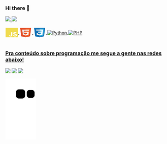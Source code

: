 ### Hi there 👋

 <div>
   <a href="https://github.com/ArthurSousa460">
   <img height="180em" src="https://github-readme-stats.vercel.app/api?username=ArthurSousa460&show_icons=true&theme=tokyonight&include_all_commits=true&count_private=true"/>
   <img height="180em" src="https://github-readme-stats.vercel.app/api/top-langs/?username=ArthurSousa460&layout=compact&langs_count=6&theme=tokyonight"/>

</div>
<div style="display: inline_block"><br>
  <img align="center" alt="Js" height="30" width="40" src="https://raw.githubusercontent.com/devicons/devicon/master/icons/javascript/javascript-plain.svg ">
  <img align="center" alt="HTML" height="30" width="40" src="https://raw.githubusercontent.com/devicons/devicon/master/icons/html5/html5-original.svg ">
  <img align="center" alt="CSS" height="30" width="40" src="https://raw.githubusercontent.com/devicons/devicon/master/icons/css3/css3-original.svg ">
  <img  align="center" alt="Python" height="30" width="40" src="https://cdn.jsdelivr.net/gh/devicons/devicon/icons/python/python-original.svg" />
  <img  align="center" alt="PHP" height="30" width="40" src="https://devicons.railway.app/i/php.svg" />
</div>
 
 <br>
 
  ### Pra conteúdo sobre programação me segue a gente nas redes abaixo!
 
<div>
  <!-- <a href="https://www.youtube.com/devemdobro" target="_blank"><img src="https://img.shields.io/badge/YouTube-FF0000?style=for-the- badge&logo=youtube&logoColor=white" target="_blank"></a> -->
  <a href="https://www.instagram.com/arthur.s.f__/" target="_blank"><img src="https://img.shields.io/badge/-Instagram-%23E4405F?style=for-the- badge&logo=instagram&logoColor=white" target="_blank"></a>
 <!-- <a href="https://discord.gg/5DVhGKVf4h" target="_blank"><img src="https://img.shields.io/badge/Discord-7289DA?style=for-the-badge&logo= discord&logoColor=white" target="_blank"></a> -->
  <a href = "arthurprogrammer460@gmail.com"><img src="https://img.shields.io/badge/-Gmail-%23333?style=for-the-badge&logo=gmail&logoColor=white" destino ="_blank"></a>
  <a href="https://www.linkedin.com/in/arthur-furtado-163a54213/" target="_blank"><img src="https://img.shields.io/badge/-LinkedIn-%230077B5?style= for-the-badge&logo=linkedin&logoColor=white" target="_blank"></a>
   <a href="https://twitter.com/Arthur_Furtado_" target="_blank"><img eight="30" width="40 src="https://cdn.jsdelivr.net/gh/devicons/devicon/icons/twitter/twitter-original.svg" target="_blank"></a>
 
 
  ![Animação de cobra](https://github.com/ArthurSousa460/ArthurSousa460/blob/output/github-contribution-grid-snake.svg)

</div>
